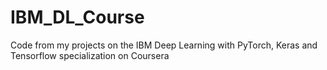 # IBM_DL_Course
Code from my projects on the IBM Deep Learning with PyTorch, Keras and Tensorflow specialization on Coursera
